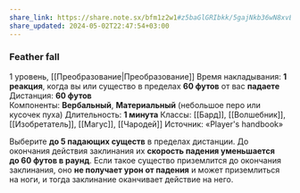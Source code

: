 ```yaml
---
share_link: https://share.note.sx/bfm1z2w1#z5baGlGRIbkk/5gajNkb36wN8xvEUnNV7pPmpfMgmms
share_updated: 2024-05-02T22:47:54+03:00
---
```

### Feather fall
1 уровень, [[Преобразование|Преобразование]]
Время накладывания: **1 реакция**, когда вы или существо в пределах **60 футов** от вас **падаете**
Дистанция: **60 футов**
Компоненты: **Вербальный**, **Материальный** (небольшое перо или кусочек пуха)
Длительность: **1 минута**
Классы: [[Бард]], [[Волшебник]], [[Изобретатель]], [[Магус]], [[Чародей]]
Источник: «Player's handbook»

Выберите **до 5 падающих существ** в пределах дистанции. До окончания действия заклинания их **скорость падения уменьшается до 60 футов в раунд**. Если такое существо приземлится до окончания заклинания, оно **не получает урон от падения** и может приземлиться на ноги, и тогда заклинание оканчивает действие на него.